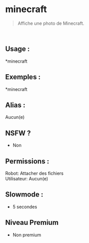 # minecraft

> Affiche une photo de Minecraft.

<br>

## Usage :

*minecraft

## Exemples :

*minecraft

## Alias :

Aucun(e)

## NSFW ?

- Non

## Permissions :

Robot: Attacher des fichiers
<br>
Utilisateur: Aucun(e)

## Slowmode :

- 5 secondes

## Niveau Premium

- Non premium